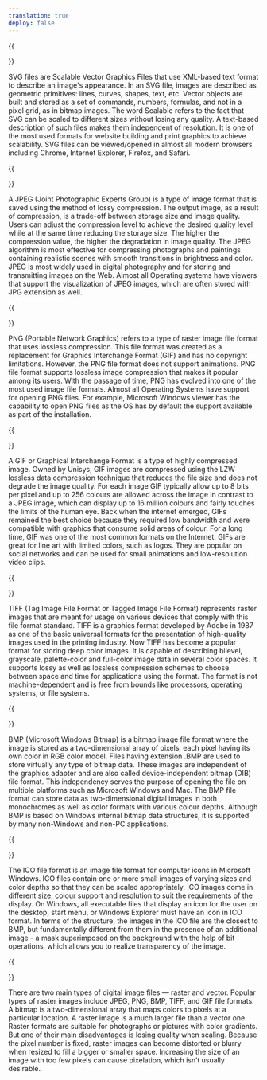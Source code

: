 ```yaml
---
translation: true
deploy: false
---
```


{{<section SVG>}}

SVG files are Scalable Vector Graphics Files that use XML-based text format to describe an image's appearance. In an SVG file, images are described as geometric primitives: lines, curves, shapes, text, etc. Vector objects are built and stored as a set of commands, numbers, formulas, and not in a pixel grid, as in bitmap images. The word Scalable refers to the fact that SVG can be scaled to different sizes without losing any quality. A text-based description of such files makes them independent of resolution. It is one of the most used formats for website building and print graphics to achieve scalability. SVG files can be viewed/opened in almost all modern browsers including Chrome, Internet Explorer, Firefox, and Safari.

{{<section JPG>}}

A JPEG (Joint Photographic Experts Group) is a type of image format that is saved using the method of lossy compression. The output image, as a result of compression, is a trade-off between storage size and image quality. Users can adjust the compression level to achieve the desired quality level while at the same time reducing the storage size. The higher the compression value, the higher the degradation in image quality. The JPEG algorithm is most effective for compressing photographs and paintings containing realistic scenes with smooth transitions in brightness and color. JPEG is most widely used in digital photography and for storing and transmitting images on the Web. Almost all Operating systems have viewers that support the visualization of JPEG images, which are often stored with JPG extension as well.

{{<section PNG>}}

PNG (Portable Network Graphics) refers to a type of raster image file format that uses lossless compression. This file format was created as a replacement for Graphics Interchange Format (GIF) and has no copyright limitations. However, the PNG file format does not support animations. PNG file format supports lossless image compression that makes it popular among its users. With the passage of time, PNG has evolved into one of the most used image file formats. Almost all Operating Systems have support for opening PNG files. For example, Microsoft Windows viewer has the capability to open PNG files as the OS has by default the support available as part of the installation.

{{<section GIF>}}

A GIF or Graphical Interchange Format is a type of highly compressed image. Owned by Unisys, GIF images are compressed using the LZW lossless data compression technique that reduces the file size and does not degrade the image quality. For each image GIF typically allow up to 8 bits per pixel and up to 256 colours are allowed across the image in contrast to a JPEG image, which can display up to 16 million colours and fairly touches the limits of the human eye. Back when the internet emerged, GIFs remained the best choice because they required low bandwidth and were compatible with graphics that consume solid areas of colour. For a long time, GIF was one of the most common formats on the Internet. GIFs are great for line art with limited colors, such as logos. They are popular on social networks and can be used for small animations and low-resolution video clips.

{{<section TIFF>}}

TIFF (Tag Image File Format or Tagged Image File Format) represents raster images that are meant for usage on various devices that comply with this file format standard. TIFF is a graphics format developed by Adobe in 1987 as one of the basic universal formats for the presentation of high-quality images used in the printing industry. Now TIFF has become a popular format for storing deep color images. It is capable of describing bilevel, grayscale, palette-color and full-color image data in several color spaces. It supports lossy as well as lossless compression schemes to choose between space and time for applications using the format. The format is not machine-dependent and is free from bounds like processors, operating systems, or file systems.

{{<section BMP>}}

BMP (Microsoft Windows Bitmap) is a bitmap image file format where the image is stored as a two-dimensional array of pixels, each pixel having its own color in RGB color model. Files having extension .BMP are used to store virtually any type of bitmap data. These images are independent of the graphics adapter and are also called device-independent bitmap (DIB) file format. This independency serves the purpose of opening the file on multiple platforms such as Microsoft Windows and Mac. The BMP file format can store data as two-dimensional digital images in both monochromes as well as color formats with various colour depths. Although BMP is based on Windows internal bitmap data structures, it is supported by many non-Windows and non-PC applications.

{{<section ICO>}}

The ICO file format is an image file format for computer icons in Microsoft Windows. ICO files contain one or more small images of varying sizes and color depths so that they can be scaled appropriately. ICO images come in different size, colour support and resolution to suit the requirements of the display. On Windows, all executable files that display an icon for the user on the desktop, start menu, or Windows Explorer must have an icon in ICO format. In terms of the structure, the images in the ICO file are the closest to BMP, but fundamentally different from them in the presence of an additional image - a mask superimposed on the background with the help of bit operations, which allows you to realize transparency of the image.

{{<section Image>}}

There are two main types of digital image files — raster and vector. Popular types of raster images include JPEG, PNG, BMP, TIFF, and GIF file formats. A bitmap is a two-dimensional array that maps colors to pixels at a particular location. A raster image is a much larger file than a vector one. Raster formats are suitable for photographs or pictures with color gradients. But one of their main disadvantages is losing quality when scaling. Because the pixel number is fixed, raster images can become distorted or blurry when resized to fill a bigger or smaller space. Increasing the size of an image with too few pixels can cause pixelation, which isn’t usually desirable.
